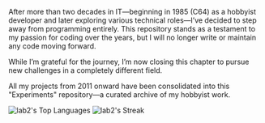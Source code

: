 After more than two decades in IT—beginning in 1985 (C64) as a hobbyist developer and later exploring various technical roles—I’ve decided to step away from programming entirely. This repository stands as a testament to my passion for coding over the years, but I will no longer write or maintain any code moving forward.

While I’m grateful for the journey, I’m now closing this chapter to pursue new challenges in a completely different field.

All my projects from 2011 onward have been consolidated into this "Experiments" repository—a curated archive of my hobbyist work.

![lab2's Top Languages](https://github-readme-stats.vercel.app/api/top-langs/?username=lab2&theme=default&show_icons=true&hide_border=true&layout=compact) ![lab2's Streak](https://github-readme-streak-stats.herokuapp.com/?user=lab2&theme=default&hide_border=true)
